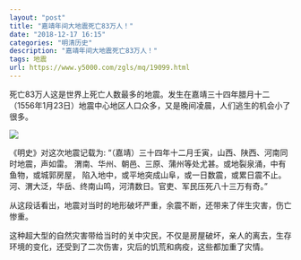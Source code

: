 ```yaml
---
layout: "post"
title: "嘉靖年间大地震死亡83万人！"
date: "2018-12-17 16:15"
categories: "明清历史"
description: "嘉靖年间大地震死亡83万人！"
tags: 地震
url: https://www.y5000.com/zgls/mq/19099.html
---
```






死亡83万人这是世界上死亡人数最多的地震。发生在嘉靖三十四年腊月十二（1556年1月23日）地震中心地区人口众多，又是晚间凌晨，人们逃生的机会小了很多。

![](https://img.y5000.com/uploads/allimg/170412/8-1F412092313O2.jpg)

《明史》对这次地震记载为: “（嘉靖）三十四年十二月壬寅，山西、陕西、河南同时地震，声如雷。
渭南、华州、朝邑、三原、蒲州等处尤甚。或地裂泉涌，中有鱼物，或城郭房屋，
陷入地中，或平地突成山阜，或一日数震，或累日震不止。河、渭大泛，华岳、终南山鸣，河清数日。官吏、军民压死八十三万有奇。”

从这段话看出，地震对当时的地形破坏严重，余震不断，还带来了伴生灾害，伤亡惨重。

这种超大型的自然灾害带给当时的关中灾民，不仅是房屋破坏，亲人的离去，生存环境的变化，还受到了二次伤害，灾后的饥荒和病疫，这些都加重了灾情。
